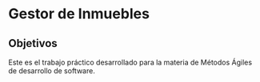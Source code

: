 # Gestor de Inmuebles

## Objetivos
Este es el trabajo práctico desarrollado para la materia de Métodos Ágiles de desarrollo de software.
